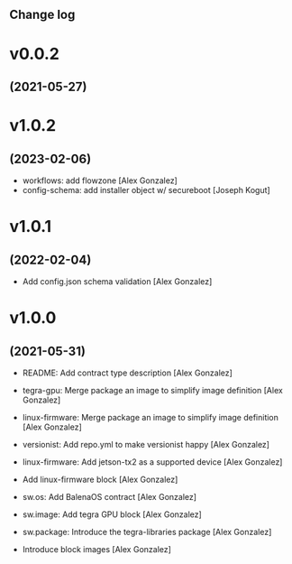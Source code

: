 Change log                                                                  
----------

# v0.0.2
## (2021-05-27)

# v1.0.2
## (2023-02-06)

* workflows: add flowzone [Alex Gonzalez]
* config-schema: add installer object w/ secureboot [Joseph Kogut]

# v1.0.1
## (2022-02-04)

* Add config.json schema validation [Alex Gonzalez]

# v1.0.0
## (2021-05-31)

* README: Add contract type description [Alex Gonzalez]
* tegra-gpu: Merge package an image to simplify image definition [Alex Gonzalez]
* linux-firmware: Merge package an image to simplify image definition [Alex Gonzalez]

* versionist: Add repo.yml to make versionist happy [Alex Gonzalez]
* linux-firmware: Add jetson-tx2 as a supported device [Alex Gonzalez]
* Add linux-firmware block [Alex Gonzalez]
* sw.os: Add BalenaOS contract [Alex Gonzalez]
* sw.image: Add tegra GPU block [Alex Gonzalez]
* sw.package: Introduce the tegra-libraries package [Alex Gonzalez]
* Introduce block images [Alex Gonzalez]
